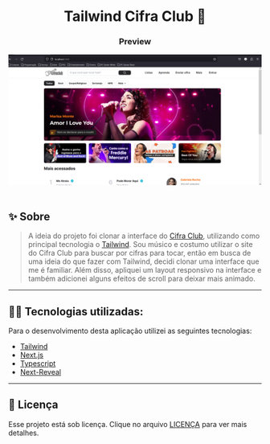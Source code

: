 <h1 align="center">Tailwind Cifra Club 🚀</h1>

<h3 align="center">Preview</h3>

![Tailwind Cifra Club](https://github.com/jeffersonsil813/cifraclub-clone/blob/main/public/assets/images/tailwind-cifraclub.png)
<br />
<br />

## ✨ Sobre

> A ideia do projeto foi clonar a interface do [Cifra Club](https://www.cifraclub.com.br/), utilizando como principal tecnologia o [Tailwind](https://tailwindcss.com/). Sou músico e costumo utilizar o site do Cifra Club para buscar por cifras para tocar, então em busca de uma ideia do que fazer com Tailwind, decidi clonar uma interface que me é familiar. Além disso, apliquei um layout responsivo na interface e também adicionei alguns efeitos de scroll para deixar mais animado.
> <br/>

---

## 👩‍💻 Tecnologias utilizadas:

Para o desenvolvimento desta aplicação utilizei as seguintes tecnologias:

- [Tailwind](https://tailwindcss.com/)
- [Next.js](https://nextjs.org/)
- [Typescript](https://www.typescriptlang.org/)
- [Next-Reveal](https://github.com/ritmillio/next-reveal)

---

## 📃 Licença

Esse projeto está sob licença. Clique no arquivo [LICENÇA](https://github.com/jeffersonsil813/cifraclub-clone/blob/main/LICENSE) para ver mais detalhes.
